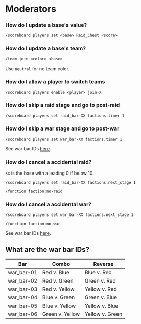 # Moderators
### How do I update a base's value?
`/scoreboard players set <base> Raid_Chest <score>`

### How do I update a base's team?
`/team join <color> <base>`

Use `neutral` for no team color.

### How do I allow a player to switch teams
`/scoreboard players enable <player> join-X`

### How do I skip a raid stage and go to post-raid
`/scoreboard players set raid_bar-XX factions.timer 1`

### How do I skip a war stage and go to post-war
`/scoreboard players set war_bar-XX factions.timer 1`

See war bar IDs [here](#what-are-the-war-bar-ids).

### How do I cancel a accidental raid?
`XX` is the base with a leading 0 if below 10.

`/scoreboard players set raid_bar-XX factions.next_stage 1`

`/function faction:no-raid`

### How do I cancel a accidental war?

`/scoreboard players set war_bar-XX factions.next_stage 1`

`/function faction:no-war`

See war bar IDs [here](#what-are-the-war-bar-ids).

## What are the war bar IDs?

| Bar | Combo | Reverse |
| -- | -- | -- |
| war_bar-01 |   Red v. Blue   |   Blue v. Red   |
| war_bar-02 |   Red v. Green  |  Green v. Red   |
| war_bar-03 |   Red v. Yellow | Yellow v. Red   |
| war_bar-04 |  Blue v. Green  |  Green v. Blue  |
| war_bar-05 |  Blue v. Yellow | Yellow v. Blue  |
| war_bar-06 | Green v. Yellow | Yellow v. Green |
